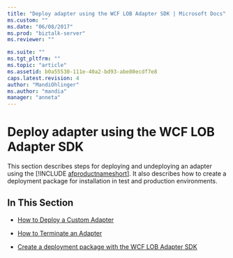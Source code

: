 ```yaml
---
title: "Deploy adapter using the WCF LOB Adapter SDK | Microsoft Docs"
ms.custom: ""
ms.date: "06/08/2017"
ms.prod: "biztalk-server"
ms.reviewer: ""

ms.suite: ""
ms.tgt_pltfrm: ""
ms.topic: "article"
ms.assetid: b0a55530-111e-40a2-bd93-abe80ecdf7e8
caps.latest.revision: 4
author: "MandiOhlinger"
ms.author: "mandia"
manager: "anneta"
---
```

# Deploy adapter using the WCF LOB Adapter SDK
This section describes steps for deploying and undeploying an adapter using the [!INCLUDE [afproductnameshort](../../includes/afproductnameshort-md.md)]. It also describes how to create a deployment package for installation in test and production environments.  
  
## In This Section  
  
-   [How to Deploy a Custom Adapter](../../core/how-to-deploy-a-custom-adapter.md)  
  
-   [How to Terminate an Adapter](../../core/how-to-terminate-an-adapter.md)  
  
-   [Create a deployment package with the WCF LOB Adapter SDK](../../adapters-and-accelerators/wcf-lob-adapter-sdk/create-a-deployment-package-with-the-wcf-lob-adapter-sdk.md)